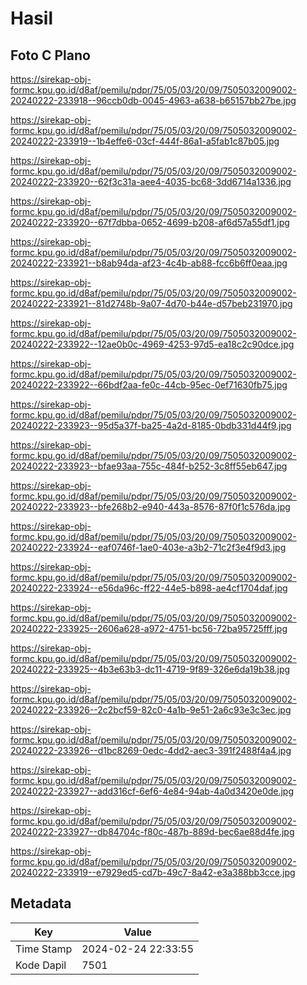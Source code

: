 # Hasil

## Foto C Plano

https://sirekap-obj-formc.kpu.go.id/d8af/pemilu/pdpr/75/05/03/20/09/7505032009002-20240222-233918--96ccb0db-0045-4963-a638-b65157bb27be.jpg

https://sirekap-obj-formc.kpu.go.id/d8af/pemilu/pdpr/75/05/03/20/09/7505032009002-20240222-233919--1b4effe6-03cf-444f-86a1-a5fab1c87b05.jpg

https://sirekap-obj-formc.kpu.go.id/d8af/pemilu/pdpr/75/05/03/20/09/7505032009002-20240222-233920--62f3c31a-aee4-4035-bc68-3dd6714a1336.jpg

https://sirekap-obj-formc.kpu.go.id/d8af/pemilu/pdpr/75/05/03/20/09/7505032009002-20240222-233920--67f7dbba-0652-4699-b208-af6d57a55df1.jpg

https://sirekap-obj-formc.kpu.go.id/d8af/pemilu/pdpr/75/05/03/20/09/7505032009002-20240222-233921--b8ab94da-af23-4c4b-ab88-fcc6b6ff0eaa.jpg

https://sirekap-obj-formc.kpu.go.id/d8af/pemilu/pdpr/75/05/03/20/09/7505032009002-20240222-233921--81d2748b-9a07-4d70-b44e-d57beb231970.jpg

https://sirekap-obj-formc.kpu.go.id/d8af/pemilu/pdpr/75/05/03/20/09/7505032009002-20240222-233922--12ae0b0c-4969-4253-97d5-ea18c2c90dce.jpg

https://sirekap-obj-formc.kpu.go.id/d8af/pemilu/pdpr/75/05/03/20/09/7505032009002-20240222-233922--66bdf2aa-fe0c-44cb-95ec-0ef71630fb75.jpg

https://sirekap-obj-formc.kpu.go.id/d8af/pemilu/pdpr/75/05/03/20/09/7505032009002-20240222-233923--95d5a37f-ba25-4a2d-8185-0bdb331d44f9.jpg

https://sirekap-obj-formc.kpu.go.id/d8af/pemilu/pdpr/75/05/03/20/09/7505032009002-20240222-233923--bfae93aa-755c-484f-b252-3c8ff55eb647.jpg

https://sirekap-obj-formc.kpu.go.id/d8af/pemilu/pdpr/75/05/03/20/09/7505032009002-20240222-233923--bfe268b2-e940-443a-8576-87f0f1c576da.jpg

https://sirekap-obj-formc.kpu.go.id/d8af/pemilu/pdpr/75/05/03/20/09/7505032009002-20240222-233924--eaf0746f-1ae0-403e-a3b2-71c2f3e4f9d3.jpg

https://sirekap-obj-formc.kpu.go.id/d8af/pemilu/pdpr/75/05/03/20/09/7505032009002-20240222-233924--e56da96c-ff22-44e5-b898-ae4cf1704daf.jpg

https://sirekap-obj-formc.kpu.go.id/d8af/pemilu/pdpr/75/05/03/20/09/7505032009002-20240222-233925--2606a628-a972-4751-bc56-72ba95725fff.jpg

https://sirekap-obj-formc.kpu.go.id/d8af/pemilu/pdpr/75/05/03/20/09/7505032009002-20240222-233925--4b3e63b3-dc11-4719-9f89-326e6da19b38.jpg

https://sirekap-obj-formc.kpu.go.id/d8af/pemilu/pdpr/75/05/03/20/09/7505032009002-20240222-233926--2c2bcf59-82c0-4a1b-9e51-2a6c93e3c3ec.jpg

https://sirekap-obj-formc.kpu.go.id/d8af/pemilu/pdpr/75/05/03/20/09/7505032009002-20240222-233926--d1bc8269-0edc-4dd2-aec3-391f2488f4a4.jpg

https://sirekap-obj-formc.kpu.go.id/d8af/pemilu/pdpr/75/05/03/20/09/7505032009002-20240222-233927--add316cf-6ef6-4e84-94ab-4a0d3420e0de.jpg

https://sirekap-obj-formc.kpu.go.id/d8af/pemilu/pdpr/75/05/03/20/09/7505032009002-20240222-233927--db84704c-f80c-487b-889d-bec6ae88d4fe.jpg

https://sirekap-obj-formc.kpu.go.id/d8af/pemilu/pdpr/75/05/03/20/09/7505032009002-20240222-233919--e7929ed5-cd7b-49c7-8a42-e3a388bb3cce.jpg


## Metadata

| Key        | Value               |
| ---------- | ------------------- |
| Time Stamp | 2024-02-24 22:33:55 |
| Kode Dapil | 7501                |



